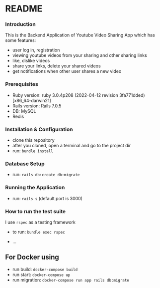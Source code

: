 # README

### Introduction
This is the Backend Application of Youtube Video Sharing App which has some features:
- user log in, registration
- viewing youtube videos from your sharing and other sharing links
- like, dislike videos
- share your links, delete your shared videos
- get notifications when other user shares a new video

### Prerequisites

- Ruby version: ruby 3.0.4p208 (2022-04-12 revision 3fa771dded) [x86_64-darwin21]
- Rails version: Rails 7.0.5
- DB: MySQL
- Redis

### Installation & Configuration

- clone this repository
- after you cloned, open a terminal and go to the project dir
- run: `bundle install`


### Database Setup
- run: `rails db:create db:migrate`

### Running the Application

- run: `rails s` (default port is 3000)

### How to run the test suite
I use `rspec` as a testing framework
- to run: `bundle exec rspec`

* ...

## For Docker using
- run build: `docker-compose build`
- run start: `docker-compose up`
- run migration: `docker-compose run app rails db:migrate`
